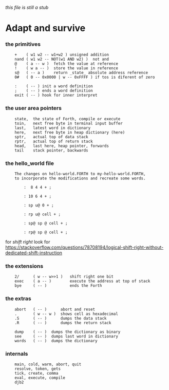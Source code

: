 _this file is still a stub_

# Adapt and survive

### the primitives
   
        +    ( w1 w2 -- w1+w2 ) unsigned addition
        nand ( w1 w2 -- NOT(w1 AND w2) )  not and 
        @    ( a -- w )  fetch the value at reference
        !    ( w a -- )  store the value in reference
        s@   ( -- a )    return _state_ absolute address reference
        0#   ( 0 -- 0x0000 | w -- 0xFFFF ) if tos is diferent of zero 

        :    ( -- ) init a word definition  
        ;    ( -- ) ends a word definition
        exit ( -- ) hook for inner interpret
        
### the user area pointers 

        state,  the state of Forth, compile or execute
        toin,   next free byte in terminal input buffer
        last,   latest word in dictionary
        here,   next free byte in heap dictionary (here)
        sptr,   actual top of data stack
        rptr,   actual top of return stack
        head,   last here, heap pointer, forwards
        tail    stack pointer, backwards

### the hello_world file
    
        The changes on hello-world.FORTH to my-hello-world.FORTH, 
        to incorporate the modifications and recreate some words.

```
        :  8 4 4 + ;

        : 10 6 4 + ;

        : sp u@ 0 + ;

        : rp u@ cell + ;

        : sp@ sp @ cell + ;

        : rp@ sp @ cell + ;

```

for _shift right_ look for
https://stackoverflow.com/questions/78708194/logical-shift-right-without-dedicated-shift-instruction

### the extensions
        
        2/      ( w -- w>>1 )   shift right one bit
        exec    ( a -- )        execute the address at top of stack
        bye     ( -- )          ends the Forth

### the extras

        abort   ( -- )      abort and reset
        .       ( w -- w )  shows cell as hexadecimal
        .S      ( -- )      dumps the data stack
        .R      ( -- )      dumps the return stack

        dump    ( -- )  dumps the dictionary as binary
        see     ( -- )  dumps last word in dictionary 
        words   ( -- )  dumps the dictionary

### internals

        main, cold, warm, abort, quit
        resolve, token, gets
        tick, create, comma
        eval, execute, compile
        djb2


